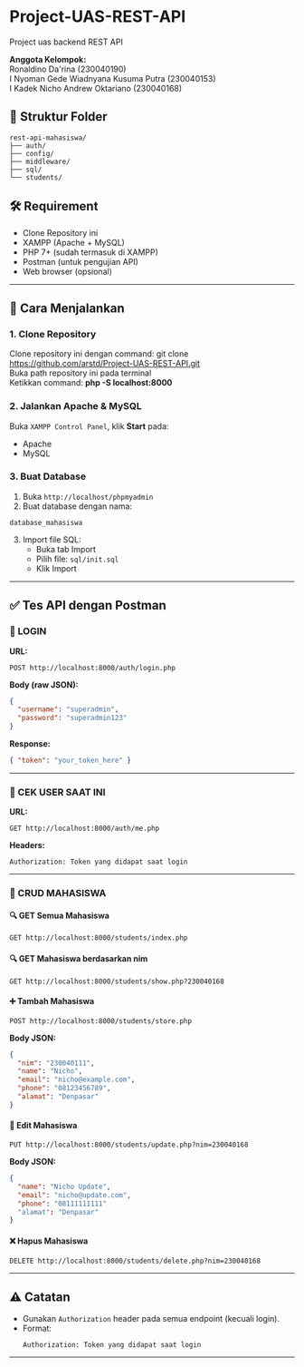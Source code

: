 # Project-UAS-REST-API
Project uas backend REST API

**Anggota Kelompok:**  
Ronaldino Da'rina (230040190)  
I Nyoman Gede Wiadnyana Kusuma Putra (230040153)  
I Kadek Nicho Andrew Oktariano (230040168)  

## 📁 Struktur Folder

```
rest-api-mahasiswa/
├── auth/
├── config/
├── middleware/
├── sql/
└── students/
```

## 🛠️ Requirement  
- Clone Repository ini  
- XAMPP (Apache + MySQL)
- PHP 7+ (sudah termasuk di XAMPP)
- Postman (untuk pengujian API)
- Web browser (opsional)

---

## 🚀 Cara Menjalankan

### 1. **Clone Repository**  
Clone repository ini dengan command: git clone https://github.com/arstd/Project-UAS-REST-API.git  
Buka path repository ini pada terminal  
Ketikkan command: **php -S localhost:8000**

### 2. **Jalankan Apache & MySQL**
Buka `XAMPP Control Panel`, klik **Start** pada:
- Apache
- MySQL

### 3. **Buat Database**
1. Buka `http://localhost/phpmyadmin`
2. Buat database dengan nama:
```
database_mahasiswa
```
3. Import file SQL:
   - Buka tab Import
   - Pilih file: `sql/init.sql`
   - Klik Import

---

## ✅ Tes API dengan Postman

### 🔐 LOGIN
**URL:**
```
POST http://localhost:8000/auth/login.php
```

**Body (raw JSON):**
```json
{
  "username": "superadmin",
  "password": "superadmin123"
}
```

**Response:**
```json
{ "token": "your_token_here" }
```

---

### 👤 CEK USER SAAT INI
**URL:**
```
GET http://localhost:8000/auth/me.php
```

**Headers:**
```
Authorization: Token yang didapat saat login
```

---

### 📄 CRUD MAHASISWA

#### 🔍 GET Semua Mahasiswa
```
GET http://localhost:8000/students/index.php
```
#### 🔍 GET Mahasiswa berdasarkan nim
```
GET http://localhost:8000/students/show.php?230040168
```
#### ➕ Tambah Mahasiswa
```
POST http://localhost:8000/students/store.php
```
**Body JSON:**
```json
{
  "nim": "230040111",  
  "name": "Nicho",
  "email": "nicho@example.com",
  "phone": "08123456789",
  "alamat": "Denpasar"
}
```

#### 📝 Edit Mahasiswa
```
PUT http://localhost:8000/students/update.php?nim=230040168
```

**Body JSON:**
```json
{
  "name": "Nicho Update",
  "email": "nicho@update.com",
  "phone": "08111111111"
  "alamat": "Denpasar"
}
```

#### ❌ Hapus Mahasiswa
```
DELETE http://localhost:8000/students/delete.php?nim=230040168
```

---

## ⚠️ Catatan

- Gunakan `Authorization` header pada semua endpoint (kecuali login).
- Format:
  ```
  Authorization: Token yang didapat saat login
  ```
---
